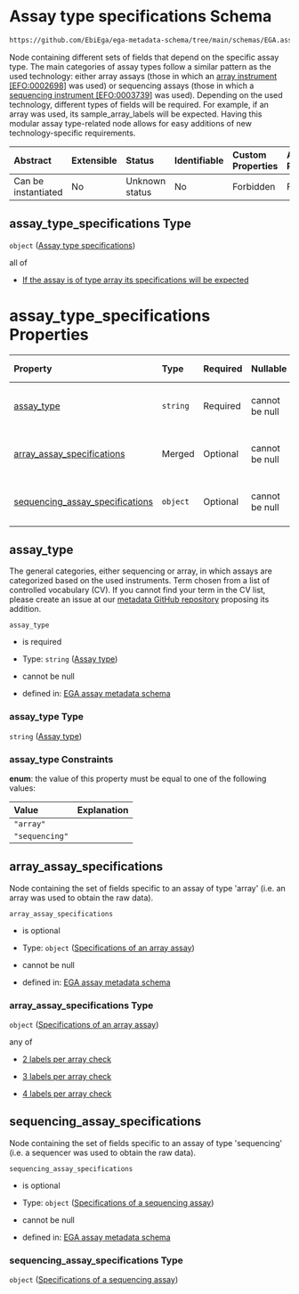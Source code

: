 # Assay type specifications Schema

```txt
https://github.com/EbiEga/ega-metadata-schema/tree/main/schemas/EGA.assay.json#/properties/assay_type_specifications
```

Node containing different sets of fields that depend on the specific assay type. The main categories of assay types follow a similar pattern as the used technology: either array assays (those in which an [array instrument \[EFO:0002698\]](http://www.ebi.ac.uk/efo/EFO\_0002698) was used) or sequencing assays (those in which a [sequencing instrument \[EFO:0003739\]](http://www.ebi.ac.uk/efo/EFO\_0003739) was used). Depending on the used technology, different types of fields will be required. For example, if an array was used, its sample_array_labels will be expected. Having this modular assay type-related node allows for easy additions of new technology-specific requirements.

| Abstract            | Extensible | Status         | Identifiable | Custom Properties | Additional Properties | Access Restrictions | Defined In                                                      |
| :------------------ | :--------- | :------------- | :----------- | :---------------- | :-------------------- | :------------------ | :-------------------------------------------------------------- |
| Can be instantiated | No         | Unknown status | No           | Forbidden         | Forbidden             | none                | [EGA.assay.json*](../out/EGA.assay.json "open original schema") |

## assay_type_specifications Type

`object` ([Assay type specifications](ega-11-properties-assay-type-specifications.md))

all of

*   [If the assay is of type array its specifications will be expected](ega-11-properties-assay-type-specifications-allof-if-the-assay-is-of-type-array-its-specifications-will-be-expected.md "check type definition")

# assay_type_specifications Properties

| Property                                                            | Type     | Required | Nullable       | Defined by                                                                                                                                                                                                                                                                                    |
| :------------------------------------------------------------------ | :------- | :------- | :------------- | :-------------------------------------------------------------------------------------------------------------------------------------------------------------------------------------------------------------------------------------------------------------------------------------------- |
| [assay_type](#assay_type)                                           | `string` | Required | cannot be null | [EGA assay metadata schema](ega-11-properties-assay-type-specifications-properties-assay-type.md "https://github.com/EbiEga/ega-metadata-schema/tree/main/schemas/EGA.assay.json#/properties/assay_type_specifications/properties/assay_type")                                                |
| [array_assay_specifications](#array_assay_specifications)           | Merged   | Optional | cannot be null | [EGA assay metadata schema](ega-11-properties-assay-type-specifications-properties-specifications-of-an-array-assay.md "https://github.com/EbiEga/ega-metadata-schema/tree/main/schemas/EGA.assay.json#/properties/assay_type_specifications/properties/array_assay_specifications")          |
| [sequencing_assay_specifications](#sequencing_assay_specifications) | `object` | Optional | cannot be null | [EGA assay metadata schema](ega-11-properties-assay-type-specifications-properties-specifications-of-a-sequencing-assay.md "https://github.com/EbiEga/ega-metadata-schema/tree/main/schemas/EGA.assay.json#/properties/assay_type_specifications/properties/sequencing_assay_specifications") |

## assay_type

The general categories, either sequencing or array, in which assays are categorized based on the used instruments. Term chosen from a list of controlled vocabulary (CV). If you cannot find your term in the CV list, please create an issue at our [metadata GitHub repository](https://github.com/EbiEga/ega-metadata-schema) proposing its addition.

`assay_type`

*   is required

*   Type: `string` ([Assay type](ega-11-properties-assay-type-specifications-properties-assay-type.md))

*   cannot be null

*   defined in: [EGA assay metadata schema](ega-11-properties-assay-type-specifications-properties-assay-type.md "https://github.com/EbiEga/ega-metadata-schema/tree/main/schemas/EGA.assay.json#/properties/assay_type_specifications/properties/assay_type")

### assay_type Type

`string` ([Assay type](ega-11-properties-assay-type-specifications-properties-assay-type.md))

### assay_type Constraints

**enum**: the value of this property must be equal to one of the following values:

| Value          | Explanation |
| :------------- | :---------- |
| `"array"`      |             |
| `"sequencing"` |             |

## array_assay_specifications

Node containing the set of fields specific to an assay of type 'array' (i.e. an array was used to obtain the raw data).

`array_assay_specifications`

*   is optional

*   Type: `object` ([Specifications of an array assay](ega-11-properties-assay-type-specifications-properties-specifications-of-an-array-assay.md))

*   cannot be null

*   defined in: [EGA assay metadata schema](ega-11-properties-assay-type-specifications-properties-specifications-of-an-array-assay.md "https://github.com/EbiEga/ega-metadata-schema/tree/main/schemas/EGA.assay.json#/properties/assay_type_specifications/properties/array_assay_specifications")

### array_assay_specifications Type

`object` ([Specifications of an array assay](ega-11-properties-assay-type-specifications-properties-specifications-of-an-array-assay.md))

any of

*   [2 labels per array check](ega-11-properties-assay-type-specifications-properties-specifications-of-an-array-assay-anyof-2-labels-per-array-check.md "check type definition")

*   [3 labels per array check](ega-11-properties-assay-type-specifications-properties-specifications-of-an-array-assay-anyof-3-labels-per-array-check.md "check type definition")

*   [4 labels per array check](ega-11-properties-assay-type-specifications-properties-specifications-of-an-array-assay-anyof-4-labels-per-array-check.md "check type definition")

## sequencing_assay_specifications

Node containing the set of fields specific to an assay of type 'sequencing' (i.e. a sequencer was used to obtain the raw data).

`sequencing_assay_specifications`

*   is optional

*   Type: `object` ([Specifications of a sequencing assay](ega-11-properties-assay-type-specifications-properties-specifications-of-a-sequencing-assay.md))

*   cannot be null

*   defined in: [EGA assay metadata schema](ega-11-properties-assay-type-specifications-properties-specifications-of-a-sequencing-assay.md "https://github.com/EbiEga/ega-metadata-schema/tree/main/schemas/EGA.assay.json#/properties/assay_type_specifications/properties/sequencing_assay_specifications")

### sequencing_assay_specifications Type

`object` ([Specifications of a sequencing assay](ega-11-properties-assay-type-specifications-properties-specifications-of-a-sequencing-assay.md))
